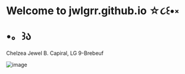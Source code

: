 # Welcome to jwlgrr.github.io ☆૮꒰•༝ •。꒱ა 
Chelzea Jewel B. Capiral, LG 9-Brebeuf 


![image](https://user-images.githubusercontent.com/122419116/212211603-2a7f03ac-f7b7-431b-b7ea-861a5b653c52.png)
